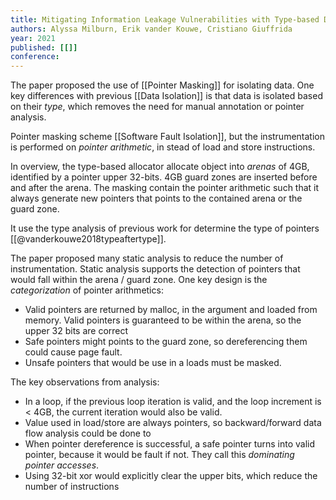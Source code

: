 ```yaml
---
title: Mitigating Information Leakage Vulnerabilities with Type-based Data Isolation
authors: Alyssa Milburn, Erik vander Kouwe, Cristiano Giuffrida
year: 2021
published: [[]]
conference: 
---
```


The paper proposed the use of [[Pointer Masking]] for isolating data. One  key differences with previous [[Data Isolation]] is that data is   isolated based on their *type*, which removes the need for manual annotation or pointer analysis.


Pointer masking scheme [[Software Fault Isolation]], but the instrumentation is performed on *pointer arithmetic*, in stead of load and store instructions.

In overview, the type-based allocator allocate object into *arenas* 
of 4GB, identified by a pointer upper 32-bits. 4GB guard zones are inserted before and after the arena. The masking contain the pointer arithmetic such that it always generate new pointers that points to the contained arena or the guard zone.

It use the type analysis of previous work for determine the type of pointers [[@vanderkouwe2018typeaftertype]].

The paper proposed many static analysis to reduce the number of instrumentation. Static analysis supports the detection of pointers that would fall within the arena / guard zone.
One key design is the *categorization* of pointer arithmetics:
- Valid pointers are returned by malloc, in the argument and loaded from memory. Valid pointers is guaranteed to be within the arena, so the upper 32 bits are correct
- Safe pointers might points to the guard zone, so dereferencing them could cause page fault.
- Unsafe pointers that would be use in a loads must be masked.

The key observations from analysis:
- In a loop, if the previous loop iteration is valid, and the loop increment is < 4GB, the current iteration would also be valid.
- Value used in load/store are always pointers, so backward/forward data flow analysis could be done to 
- When pointer dereference is successful, a safe pointer turns into valid pointer, because it would be fault if not. They call this *dominating pointer accesses*.
- Using 32-bit xor would explicitly clear the upper bits, which reduce the number of instructions





